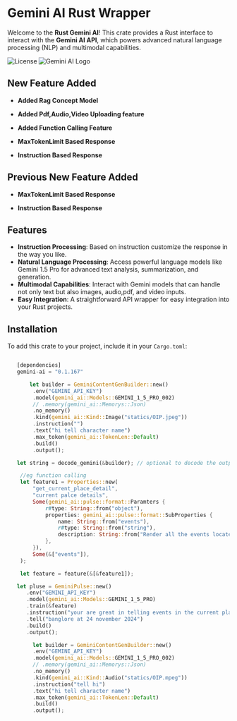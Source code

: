 # Gemini AI Rust Wrapper

Welcome to the **Rust Gemini AI**! This crate provides a Rust interface to interact with the **Gemini AI API**, which powers advanced natural language processing (NLP) and multimodal capabilities.

![License](https://img.shields.io/badge/license-MIT-blue.svg)
![Gemini AI Logo](https://img.shields.io/crates/v/gemini-ai)

## New Feature Added

- **Added Rag Concept Model**

- **Added Pdf,Audio,Video Uploading feature**

- **Added Function Calling Feature**

- **MaxTokenLimit Based Response**

- **Instruction Based Response**

## Previous New Feature Added

- **MaxTokenLimit Based Response**

- **Instruction Based Response**

## Features

- **Instruction Processing**: Based on instruction customize the response in the way you like.
- **Natural Language Processing**: Access powerful language models like Gemini 1.5 Pro for advanced text analysis, summarization, and generation.
- **Multimodal Capabilities**: Interact with Gemini models that can handle not only text but also images, audio,pdf, and video inputs.
- **Easy Integration**: A straightforward API wrapper for easy integration into your Rust projects.

## Installation

To add this crate to your project, include it in your `Cargo.toml`:

```rust

   [dependencies]
   gemini-ai = "0.1.167"

```

```rust
       let builder = GeminiContentGenBuilder::new()
        .env("GEMINI_API_KEY")
        .model(gemini_ai::Models::GEMINI_1_5_PRO_002)
        // .memory(gemini_ai::Memorys::Json)
        .no_memory()
        .kind(gemini_ai::Kind::Image("statics/OIP.jpeg"))
        .instruction("")
        .text("hi tell character name")
        .max_token(gemini_ai::TokenLen::Default)
        .build()
        .output();

   let string = decode_gemini(&builder); // optional to decode the output if it sends the reponse else error
```

```rust
    //eg function calling
    let feature1 = Properties::new(
        "get_current_place_detail",
        "current palce details",
        Some(gemini_ai::pulse::format::Paramters {
            r#type: String::from("object"),
            properties: gemini_ai::pulse::format::SubProperties {
                name: String::from("events"),
                r#type: String::from("string"),
                description: String::from("Render all the events located in current location"),
            },
        }),
        Some(&["events"]),
    );

    let feature = feature(&[&feature1]);

   let pluse = GeminiPulse::new()
      .env("GEMINI_API_KEY")
      .model(gemini_ai::Models::GEMINI_1_5_PRO)
      .train(&feature)
      .instruction("your are great in telling events in the current place")
      .tell("banglore at 24 november 2024")
      .build()
      .output();

```

```rust
        let builder = GeminiContentGenBuilder::new()
        .env("GEMINI_API_KEY")
        .model(gemini_ai::Models::GEMINI_1_5_PRO_002)
        // .memory(gemini_ai::Memorys::Json)
        .no_memory()
        .kind(gemini_ai::Kind::Audio("statics/OIP.mpeg"))
        .instruction("tell hi")
        .text("hi tell character name")
        .max_token(gemini_ai::TokenLen::Default)
        .build()
        .output();
```

